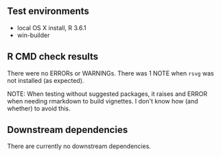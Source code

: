## Test environments
* local OS X install, R 3.6.1  
* win-builder

## R CMD check results  
There were no ERRORs or WARNINGs. There was 1 NOTE when `rsvg` was not installed (as expected).

NOTE: When testing without suggested packages, it raises and ERROR when needing 
rmarkdown to build vignettes. I don't know how (and whether) to avoid this.

## Downstream dependencies
There are currently no downstream dependencies.

